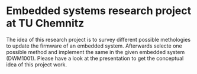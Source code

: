 # Embedded systems research project at TU Chemnitz

The idea of this research project is to survey different possible methologies to update the firmware of an embedded system. Afterwards selecte one possible method and implement the same in the given embedded system (DWM1001). Please have a look at the presentation to get the conceptual idea of this project work.
